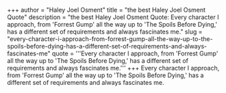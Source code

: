 +++
author = "Haley Joel Osment"
title = "the best Haley Joel Osment Quote"
description = "the best Haley Joel Osment Quote: Every character I approach, from 'Forrest Gump' all the way up to 'The Spoils Before Dying,' has a different set of requirements and always fascinates me."
slug = "every-character-i-approach-from-forrest-gump-all-the-way-up-to-the-spoils-before-dying-has-a-different-set-of-requirements-and-always-fascinates-me"
quote = '''Every character I approach, from 'Forrest Gump' all the way up to 'The Spoils Before Dying,' has a different set of requirements and always fascinates me.'''
+++
Every character I approach, from 'Forrest Gump' all the way up to 'The Spoils Before Dying,' has a different set of requirements and always fascinates me.
